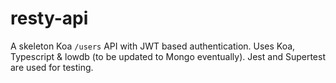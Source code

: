 
# resty-api

A skeleton Koa `/users` API with JWT based authentication. Uses Koa, Typescript & lowdb (to be updated to Mongo eventually). Jest and Supertest are used for testing.
